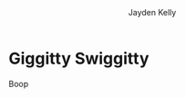 <html>
<body>
  <title>Jayden Kelly</title>
  <header>Jayden Kelly</header>
<h1>Giggitty Swiggitty</h1>
<p>Boop</p>

</body>
</html> 
